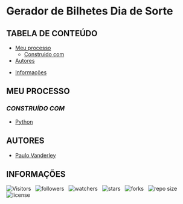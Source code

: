 <!-- TITLE -->
# Gerador de Bilhetes Dia de Sorte

<!-- TABLE OF CONTENTS -->
## **TABELA DE CONTEÚDO**

<!-- * [Vista por cima](#vista-por-cima) -->
  <!-- * [Foto da tela](#foto-da-tela) -->
  <!-- * [Links](#links) -->
* [Meu processo](#meu-processo)
  * [Construido com](#construido-com)
  <!-- * [O que aprendi](#o-que-aprendi) -->
  <!-- * [Desenvolvimento continuo](#desenvolvimento-continuo) -->
  <!-- * [Recursos úteis](#recursos-uteis) -->
* [Autores](#autores)
<!-- * [Agradecimentos](#agradecimentos) -->
* [Informações](#informacoes)

<!-- OVERVIEW -->
<!-- ## **VISTA POR CIMA** -->

<!-- SCREENSHOT -->
<!-- ## **FOTO DA TELA** -->

<!-- LINKS -->
<!-- ## **LINKS** -->

<!-- MY PROCESS -->
## **MEU PROCESSO**

<!-- BUILT WITH -->
### *CONSTRUÍDO COM*

* [Python](https://python.org)

<!-- WHAT I LEARNED -->
<!-- ### *O QUE APRENDI* -->

<!-- USEFUL RESOURCES -->
<!-- ### *RECURSOS ÚTEIS* -->

<!-- AUTHORS -->
## **AUTORES**

* [Paulo Vanderley](https://github.com/Devsgeeknerd)

<!-- ACKNOWLEDGMENTS -->
<!-- ## **AGRADECIMENTOS** -->

<!-- INFORMATION -->
## **INFORMAÇÕES**

![Visitors](https://api.visitorbadge.io/api/visitors?path=Devsgeeknerd%2Fpro-dia-sor&label=VISITANTES&labelColor=%23f9e64f&countColor=%23008000&style=plastic "Total de Visitas")
&nbsp;
![followers](https://img.shields.io/github/followers/Devsgeeknerd?style=plastic&label=FÃS&labelColor=f9e64f "Total de Seguidores")
&nbsp;
![watchers](https://img.shields.io/github/watchers/Devsgeeknerd/pro-dia-sor?style=plastic&label=OBSERVADORES&labelColor=f9e64f "Total de Observadores")
&nbsp;
![stars](https://img.shields.io/github/stars/Devsgeeknerd/pro-dia-sor?style=plastic&label=ESTRELAS&labelColor=f9e64f "Total de Estrelas Recebidas")
&nbsp;
![forks](https://img.shields.io/github/forks/Devsgeeknerd/pro-dia-sor?style=plastic&label=BIFURCAÇÕES&labelColor=f9e64f "Total de Bifurcações")
&nbsp;
![repo size](https://img.shields.io/github/repo-size/Devsgeeknerd/pro-dia-sor?style=plastic&label=TAMANHO&labelColor=f9e64f "Tamanho do Repositório")
&nbsp;
![license](https://img.shields.io/github/license/Devsgeeknerd/pro-dia-sor?style=plastic&label=LICENÇA&labelColor=f9e64f "Licença do Repositório")
